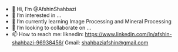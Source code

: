 - 👋 Hi, I’m @AfshinShahbazi
- 👀 I’m interested in ...
- 🌱 I’m currently learning Image Processing and Mineral Processing
- 💞️ I’m looking to collaborate on ...
- 📫 How to reach me:
      liknedin: https://www.linkedin.com/in/afshin-shahbazi-96938456/
      Gmail:    shahbaziafshin@gmail.com

<!---
AfshinShahbazi/AfshinShahbazi is a ✨ special ✨ repository because its `README.md` (this file) appears on your GitHub profile.
You can click the Preview link to take a look at your changes.
--->
